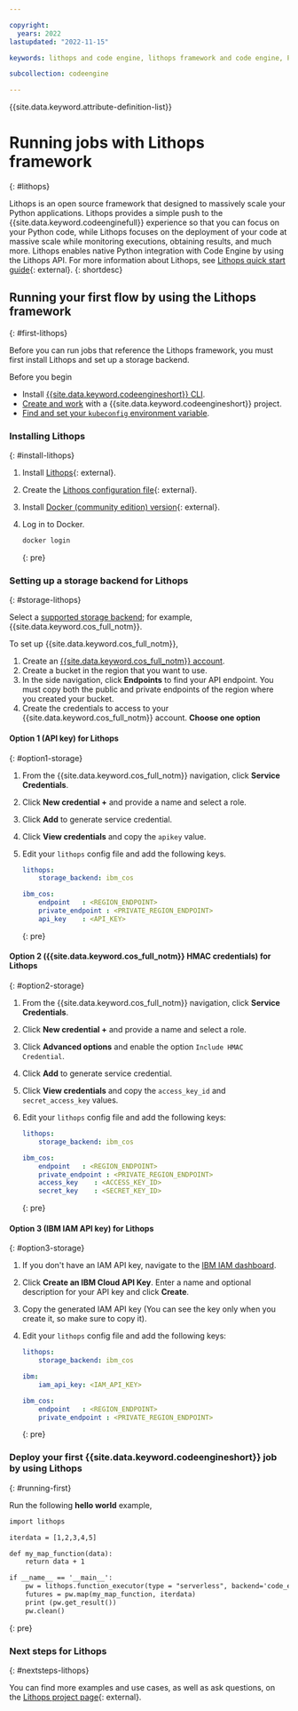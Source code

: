 ```yaml
---

copyright:
  years: 2022
lastupdated: "2022-11-15"

keywords: lithops and code engine, lithops framework and code engine, Python and code engine, iam api key when using lithops for code engine, jobs in lithops framework with code engine, batch jobs in lithops framework with code engine, lithops, jobs

subcollection: codeengine

---
```


{{site.data.keyword.attribute-definition-list}}

# Running jobs with Lithops framework
{: #lithops}

Lithops is an open source framework that designed to massively scale your Python applications. Lithops provides a simple push to the {{site.data.keyword.codeenginefull}} experience so that you can focus on your Python code, while Lithops focuses on the deployment of your code at massive scale while monitoring executions, obtaining results, and much more. Lithops enables native Python integration with Code Engine by using the Lithops API. For more information about Lithops, see [Lithops quick start guide](https://github.com/lithops-cloud/lithops#quick-start){: external}.
{: shortdesc}

## Running your first flow by using the Lithops framework
{: #first-lithops}

Before you can run jobs that reference the Lithops framework, you must first install Lithops and set up a storage backend.

Before you begin

- Install [{{site.data.keyword.codeengineshort}} CLI](/docs/codeengine?topic=codeengine-install-cli).
- [Create and work](/docs/codeengine?topic=codeengine-manage-project) with a {{site.data.keyword.codeengineshort}} project.
- [Find and set your `kubeconfig` environment variable](/docs/codeengine?topic=codeengine-kubernetes).

### Installing Lithops
{: #install-lithops}

1. Install [Lithops](https://github.com/lithops-cloud/lithops#quick-start){: external}.
2. Create the [Lithops configuration file](https://github.com/lithops-cloud/lithops/tree/master/config#lithops-configuration){: external}.
3. Install [Docker (community edition) version](https://docs.docker.com/get-docker/){: external}. 
4. Log in to Docker.

    ```txt
    docker login
    ```
    {: pre}

### Setting up a storage backend for Lithops
{: #storage-lithops}

Select a [supported storage backend](https://github.com/lithops-cloud/lithops/tree/master/config#compute-and-storage-backends); for example, {{site.data.keyword.cos_full_notm}}. 

To set up {{site.data.keyword.cos_full_notm}}, 

1. Create an [{{site.data.keyword.cos_full_notm}} account](https://www.ibm.com/cloud/object-storage).
2. Create a bucket in the region that you want to use.
3. In the side navigation, click **Endpoints** to find your API endpoint. You must copy both the public and private endpoints of the region where you created your bucket.
4. Create the credentials to access to your {{site.data.keyword.cos_full_notm}} account. **Choose one option**

#### Option 1 (API key) for Lithops
{: #option1-storage}

1. From the {{site.data.keyword.cos_full_notm}} navigation, click **Service Credentials**.
2. Click **New credential +** and provide a name and select a role.
3. Click **Add** to generate service credential.
4. Click **View credentials** and copy the `apikey` value.
5. Edit your `lithops` config file and add the following keys.

    ```yaml
    lithops:
        storage_backend: ibm_cos

    ibm_cos:
        endpoint   : <REGION_ENDPOINT>  
        private_endpoint : <PRIVATE_REGION_ENDPOINT>
        api_key    : <API_KEY>
    ```
    {: pre}

#### Option 2 ({{site.data.keyword.cos_full_notm}} HMAC credentials) for Lithops
{: #option2-storage}

1. From the {{site.data.keyword.cos_full_notm}} navigation, click **Service Credentials**.
2. Click **New credential +** and provide a name and select a role.
3. Click **Advanced options** and enable the option `Include HMAC Credential`. 
4. Click **Add** to generate service credential.
5. Click **View credentials** and copy the `access_key_id` and `secret_access_key` values.
6. Edit your `lithops` config file and add the following keys:

    ```yaml
    lithops:
        storage_backend: ibm_cos

    ibm_cos:
        endpoint   : <REGION_ENDPOINT>  
        private_endpoint : <PRIVATE_REGION_ENDPOINT>
        access_key    : <ACCESS_KEY_ID>
        secret_key    : <SECRET_KEY_ID>
    ```
    {: pre}

#### Option 3 (IBM IAM API key) for Lithops
{: #option3-storage}

1. If you don't have an IAM API key, navigate to the [IBM IAM dashboard](https://cloud.ibm.com/iam/apikeys).
2. Click **Create an IBM Cloud API Key**. Enter a name and optional description for your API key and click **Create**.
3. Copy the generated IAM API key (You can see the key only when you create it, so make sure to copy it).
4. Edit your `lithops` config file and add the following keys:

    ```yaml
    lithops:
        storage_backend: ibm_cos

    ibm:
        iam_api_key: <IAM_API_KEY>

    ibm_cos:
        endpoint   : <REGION_ENDPOINT>  
        private_endpoint : <PRIVATE_REGION_ENDPOINT>
    ```
    {: pre}

### Deploy your first {{site.data.keyword.codeengineshort}} job by using Lithops
{: #running-first}

Run the following **hello world** example, 

```txt
import lithops

iterdata = [1,2,3,4,5]

def my_map_function(data):
    return data + 1

if __name__ == '__main__':
    pw = lithops.function_executor(type = "serverless", backend='code_engine') 
    futures = pw.map(my_map_function, iterdata)
    print (pw.get_result())
    pw.clean()
```
{: pre}

### Next steps for Lithops
{: #nextsteps-lithops}

You can find more examples and use cases, as well as ask questions, on the [Lithops project page](https://github.com/lithops-cloud/lithops){: external}. 


